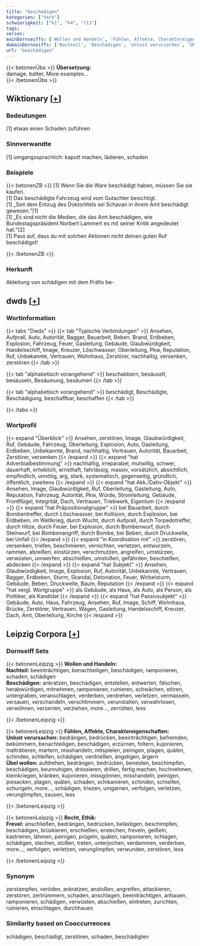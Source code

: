 ```yaml
---
title: "beschädigen"
kategorien: ["Verb"]
schwierigkeit: ["k1", "h4", "r13"]
tags:
series:
mainDornseiffs: ['Wollen und Handeln', 'Fühlen, Affekte, Charaktereigenschaften', 'Recht, Ethik']
domainDornseiffs: ['Nachteil', 'Beschädigen', 'Unlust verursachen', 'Übel wollen', 'Frevel']
url: "beschädigen"
---
```


{{< betonenÜbs >}}
**Übersetzung:**  
damage, batter, More examples...  
{{< /betonenÜbs >}}

## Wiktionary [[+](https://de.wiktionary.org/wiki/beschädigen)]

### Bedeutungen
[1] etwas einen Schaden zuführen  

### Sinnverwandte
[1] umgangssprachlich: kaputt machen, lädieren, schaden  

### Beispiele
{{< betonenZB >}}
[1] Wenn Sie die Ware beschädigt haben, müssen Sie sie kaufen.  
[1] Das beschädigte Fahrzeug wird vom Gutachter besichtigt.  
[1] „Seit dem Entzug des Doktortitels sei Schavan in ihrem Amt beschädigt gewesen.“[1]  
[1] „Es sind nicht die Medien, die das Amt beschädigen, wie Bundestagspräsident Norbert Lammert es mit seiner Kritik angedeutet hat.“[2]  
[1] Pass auf, dass du mit solchen Aktionen nicht deinen guten Ruf beschädigst!  

{{< /betonenZB >}}
### Herkunft
Ableitung von schädigen mit dem Präfix be-  



## dwds [[+](https://www.dwds.de/wb/beschädigen)]

### Wortinformation
{{< tabs "Dwds" >}}
{{< tab "Typische Verbindungen" >}}
Ansehen, Aufprall, Auto, Autorität, Bagger, Bauarbeit, Beben, Brand, Erdbeben, Explosion, Fahrzeug, Feuer, Gasleitung, Gebäude, Glaubwürdigkeit, Handelsschiff, Image, Kreuzer, Löschwasser, Oberleitung, Pkw, Reputation, Ruf, Unbekannte, Vertrauen, Wohnhaus, Zerstörer, nachhaltig, versenken, zerstören
{{< /tab >}}

{{< tab "alphabetisch vorangehend" >}}
beschabbern, besäuselt, besäuseln, Besäumung, besäumen
{{< /tab >}}

{{< tab "alphabetisch vorangehend" >}}
beschädigt, Beschädigte, Beschädigung, beschaffbar, beschaffen
{{< /tab >}}

{{< /tabs >}}

### Wortprofil
{{< expand "Überblick" >}} Ansehen, zerstören, Image, Glaubwürdigkeit, Ruf, Gebäude, Fahrzeug, Oberleitung, Explosion, Auto, Gasleitung, Erdbeben, Unbekannte, Brand, nachhaltig, Vertrauen, Autorität, Bauarbeit, Zerstörer, versenken {{< /expand >}}
{{< expand "hat Adverbialbestimmung" >}} nachhaltig, irreparabel, mutwillig, schwer, dauerhaft, erheblich, ernsthaft, fahrlässig, massiv, vorsätzlich, absichtlich, empfindlich, unnötig, arg, stark, systematisch, gegenseitig, gründlich, öffentlich, zweitens {{< /expand >}}
{{< expand "hat Akk./Dativ-Objekt" >}} Ansehen, Image, Glaubwürdigkeit, Ruf, Oberleitung, Gasleitung, Auto, Reputation, Fahrzeug, Autorität, Pkw, Würde, Stromleitung, Gebäude, Frontflügel, Integrität, Dach, Vertrauen, Triebwerk, Eigentum {{< /expand >}}
{{< expand "hat Präpositionalgruppe" >}} bei Bauarbeit, durch Bombentreffer, durch Löschwasser, bei Kollision, durch Explosion, bei Erdbeben, im Weltkrieg, durch Wucht, durch Aufprall, durch Torpedotreffer, durch Hitze, durch Feuer, bei Explosion, durch Bombenwurf, durch Steinwurf, bei Bombenangriff, durch Bombe, bei Beben, durch Druckwelle, bei Unfall {{< /expand >}}
{{< expand "in Koordination mit" >}} zerstören, versenken, triefen, beschmieren, vernichten, verletzen, entwurzeln, rammen, abreißen, einstürzen, verschmutzen, angreifen, umstürzen, verwüsten, umwerfen, abschießen, umstoßen, gefährden, beschießen, abdecken {{< /expand >}}
{{< expand "hat Subjekt" >}} Ansehen, Glaubwürdigkeit, Image, Explosion, Ruf, Autorität, Unbekannte, Vertrauen, Bagger, Erdbeben, Sturm, Skandal, Detonation, Feuer, Wirbelsturm, Gebäude, Beben, Druckwelle, Baum, Reputation {{< /expand >}}
{{< expand "hat vergl. Wortgruppe" >}} als Gebäude, als Haus, als Auto, als Person, als Politiker, als Kandidat {{< /expand >}}
{{< expand "hat Passivsubjekt" >}} Gebäude, Auto, Haus, Fahrzeug, Ansehen, Ruf, Image, Schiff, Wohnhaus, Brücke, Zerstörer, Vertrauen, Wagen, Gasleitung, Handelsschiff, Kreuzer, Dach, Amt, Oberleitung, Kirche {{< /expand >}}

## Leipzig Corpora [[+](https://corpora.uni-leipzig.de/en/res?word=beschädigen&corpusId=deu_newscrawl-public_2018)]

### Dornseiff Sets
{{< betonenLeipzig >}}
**Wollen und Handeln:**  
**Nachteil:** beeinträchtigen, benachteiligen, beschädigen, ramponieren, schaden, schädigen  
**Beschädigen:** ankratzen, beschädigen, entstellen, entwerten, fälschen, herabwürdigen, mitnehmen, ramponieren, ruinieren, schwächen, stören, untergraben, veranschlagen, verderben, verdrehen, verletzen, vermasseln, versauen, verschandeln, verschlimmern, verunstalten, verwahrlosen, verwöhnen, verzerren, verziehen, more..., zerrütten, less  

{{< /betonenLeipzig >}}


{{< betonenLeipzig >}}
**Fühlen, Affekte, Charaktereigenschaften:**  
**Unlust verursachen:** bedrängen, bedrücken, beeinträchtigen, befremden, bekümmern, benachteiligen, beschädigen, erzürnen, foltern, kujonieren, malträtieren, martern, misshandeln, mitspielen, peinigen, plagen, quälen, schinden, schleifen, schädigen, verdrießen, ängstigen, ärgern  
**Übel wollen:** aufdrehen, bedrängen, bedrücken, beneiden, beschimpfen, beschädigen, beunruhigen, dressieren, drillen, fertig machen, hochnehmen, kleinkriegen, kränken, kujonieren, missgönnen, misshandeln, peinigen, piesacken, plagen, quälen, schaden, schikanieren, schinden, schleifen, schurigeln, more..., schädigen, triezen, umgarnen, verfolgen, verletzen, verunglimpfen, zausen, less  

{{< /betonenLeipzig >}}


{{< betonenLeipzig >}}
**Recht, Ethik:**  
**Frevel:** anschließen, bedrängen, bedrücken, belästigen, beschimpfen, beschädigen, brüskieren, erschießen, erstechen, freveln, geißeln, kastrieren, lähmen, peinigen, prügeln, quälen, ramponieren, schlagen, schädigen, stechen, stoßen, treten, unterjochen, verdammen, verderben, more..., verfolgen, verletzen, verunglimpfen, verwunden, zerstören, less  

{{< /betonenLeipzig >}}

### Synonym
zerstampfen, veröden, ankratzen, anstoßen, angreifen, attackieren, zerstören, zertrümmern, schaden, anschlagen, beeinträchtigen, anhauen, ramponieren, schädigen, verwüsten, abschießen, eintreten, zurichten, ruinieren, einschlagen, durchhauen


### Similarity based on Cooccurrences
schädigen, beschädigt, zerstören, schaden, beschädigten

